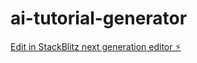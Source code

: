 # ai-tutorial-generator

[Edit in StackBlitz next generation editor ⚡️](https://stackblitz.com/~/github.com/realtalishaw/ai-tutorial-generator)